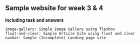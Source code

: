## Sample website for week 3 & 4

__including task and answers__

	image-gallery: Simple Image Gallery using flexbox
	float-and-clear: Simple Article Site using float and clear
	navbar: Sample (Incomplete) Landing page site
	
